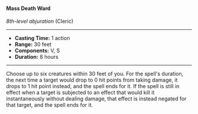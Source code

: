 #### Mass Death Ward
*8th-level abjuration* (Cleric)
___
- **Casting Time:** 1 action
- **Range:** 30 feet
- **Components:** V, S
- **Duration:** 8 hours
---
Choose up to six creatures within 30 feet of you. For
the spell's duration, the next time a target would
drop to 0 hit points from taking damage, it drops to
1 hit point instead, and the spell ends for it.
If the spell is still in effect when a target is
subjected to an effect that would kill it
instantaneously without dealing damage, that effect
is instead negated for that target, and the spell ends
for it.
